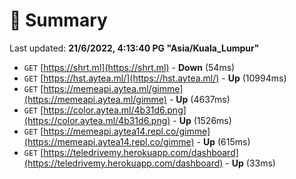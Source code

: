 # 📖 Summary
Last updated: **21/6/2022, 4:13:40 PG "Asia/Kuala_Lumpur"**

- `GET` [https://shrt.ml](https://shrt.ml) - **Down** (54ms)
- `GET` [https://hst.aytea.ml/](https://hst.aytea.ml/) - **Up** (10994ms)
- `GET` [https://memeapi.aytea.ml/gimme](https://memeapi.aytea.ml/gimme) - **Up** (4637ms)
- `GET` [https://color.aytea.ml/4b31d6.png](https://color.aytea.ml/4b31d6.png) - **Up** (1526ms)
- `GET` [https://memeapi.aytea14.repl.co/gimme](https://memeapi.aytea14.repl.co/gimme) - **Up** (615ms)
- `GET` [https://teledrivemy.herokuapp.com/dashboard](https://teledrivemy.herokuapp.com/dashboard) - **Up** (33ms)
